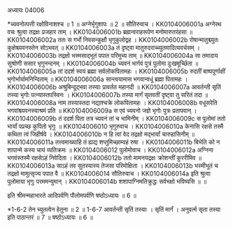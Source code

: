 अध्यायः 04006

*च्यवनोत्पत्ती रक्षोविनाशश्च ॥ 1 ॥ अग्नेर्भृगुशापः ॥ 2 ॥
सौतिरुवाच ।
KK0104006001a	अग्नेरथ वचः श्रुत्वा तद्रक्षः प्रजहार ताम् ।
KK0104006001b	ब्रह्मन्वराहरूपेण मनोमारुतरंहसा ॥
KK0104006002a	ततः स गर्भो निवसन्कुक्षौ भृगुकुलोद्वह ।
KK0104006002b	रोषान्मातुश्च्युतः कुक्षेश्च्यवनस्तेन सोऽभवत् ॥
KK0104006003a	तं दृष्ट्वा मातुरुदराच्च्युतमादित्यवर्चसम् ।
KK0104006003b	तद्रक्षो भस्मसाद्भूतं पपात परिमुच्य ताम् ॥
KK0104006004a	सा तमादाय सुश्रोणी ससार भृगुनन्दनम् ।
KK0104006004b	च्यवनं भार्गवं पुत्रं पुलोमा दुःखमूर्च्छिता ॥
KK0104006005a	तां ददर्श स्वयं ब्रह्मा सर्वलोकपितामहः ।
KK0104006005b	रुदतीं बाष्पपूर्णाक्षीं भृगोर्भार्यामनिन्दिताम् ॥
KK0104006006a	सान्त्वयामास भगवान्वधूं ब्रह्मा पितामहः ।
KK0104006006b	अश्रुबिन्दूद्भवा तस्याः प्रावर्तत महानदी ॥
KK0104006007a	आवर्तन्ती सृतिं तस्या भृगोः पत्न्यास्तपस्विनः ।
KK0104006007b	तस्या मार्गं सृतवतीं दृष्ट्वा तु सरितं तदा ॥
KK0104006008a	नाम तस्यास्तदा नद्याश्चक्रे लोकपितामहः ।
KK0104006008b	वधूसरेति भगवांश्च्यवनस्याश्रमं प्रति ॥
KK0104006009a	स एवं च्यवनो जज्ञे भृगोः पुत्रः प्रतापवान् ।
KK0104006009b	तं ददर्श पिता तत्र च्यवनं तां च भामिनीम् ।
KK0104006009c	स पुलोमां ततो भार्यां पप्रच्छ कुपितो भृगुः ॥
KK0104006010	भृगुरुवाच ।
KK0104006010a	केनासि रक्षसे तस्मै कथिता त्वं जिहीर्षवे ।
KK0104006010b	न हि त्वां वेद तद्रक्षो मद्भार्यां चारुहासिनीम् ॥
KK0104006011a	तत्त्वमाख्याहि तं ह्यद्य शप्तुमिच्छाम्यहं रुषा ।
KK0104006011b	बिभेति को न शापान्मे कस्य चायं व्यतिक्रमः ॥
KK0104006012	पुलोमोवाच ।
KK0104006012a	अग्निना भगवंस्तस्मै रक्षसेऽहं निवेदिता ।
KK0104006012b	ततो मामनयद्रक्षः क्रोशन्तीं कुररीमिव ॥
KK0104006013a	साऽहं तव सुतस्यास्य तेजसा परिमोक्षिता ।
KK0104006013b	भस्मीभूतं च तद्रक्षो मामुत्सृज्य पपात वै ॥
KK0104006014	सौतिरुवाच ।
KK0104006014a	इति श्रुत्वा पुलोमाया भृगुः परममन्युमान् ।
KK0104006014b	शशापाग्निमतिक्रुद्धः सर्वभक्षो भविष्यसि ॥ ॥

इति श्रीमन्महाभारते आदिपर्वणि पौलोमपर्वणि षष्ठोऽध्यायः ॥ 6 ॥

*1-6-2 तेन च्युतत्वेन हेतुना ॥ 2 ॥ 1-6-7 आवर्तन्ती सृतिं तस्याः । सृतिं मार्गं । अनुवर्त्म सृता तस्या इति पाठान्तरं ॥ 7 ॥ षष्ठोऽध्यायः ॥ 6 ॥
